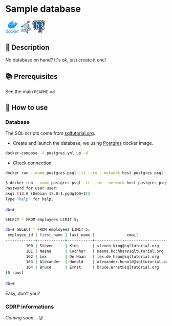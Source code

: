# Sample database

[![docker](https://github.com/HakumenNC/logo-gallery/raw/main/img/docker/docker.png)](https://www.docker.com "Docker")
[![dockercompose](https://github.com/HakumenNC/logo-gallery/raw/main/img/docker-compose/docker-compose.png)](https://docs.docker.com/compose "Docker compose")
[![postgresql](https://github.com/HakumenNC/logo-gallery/raw/main/img/database/postgresql/postgresql.png)](https://www.postgresql.org/ "Postgresql")

## :speech_balloon: Description

No database on hand? It's ok, just create it one!

## :books: Prerequisites

See the main `README.md`

## :rocket: How to use

### Database

The SQL scripts come from [sqltutorial.org](https://www.sqltutorial.org/sql-sample-database/).

* Create and launch the database, we using [Postgres](https://hub.docker.com/_/postgres) docker image.

```sh
docker-compose -f postgres.yml up -d
```

* Check connection 

```sh
docker run --name postgres-psql -it --rm --network host postgres psql -h localhost -p 5432 -U user
```

```sh
$ docker run --name postgres-psql -it --rm --network host postgres psql -h localhost -p 5432 -U user -d db
Password for user user: 
psql (13.0 (Debian 13.0-1.pgdg100+1))
Type "help" for help.

db=#
```

```sh
SELECT * FROM employees LIMIT 5;
```

```sh
db=# SELECT * FROM employees LIMIT 5;
 employee_id | first_name | last_name |              email               | phone_number | hire_date  | job_id |  salary  | manager_id | department_id 
-------------+------------+-----------+----------------------------------+--------------+------------+--------+----------+------------+---------------
         100 | Steven     | King      | steven.king@sqltutorial.org      | 515.123.4567 | 1987-06-17 |      4 | 24000.00 |            |             9
         101 | Neena      | Kochhar   | neena.kochhar@sqltutorial.org    | 515.123.4568 | 1989-09-21 |      5 | 17000.00 |        100 |             9
         102 | Lex        | De Haan   | lex.de haan@sqltutorial.org      | 515.123.4569 | 1993-01-13 |      5 | 17000.00 |        100 |             9
         103 | Alexander  | Hunold    | alexander.hunold@sqltutorial.org | 590.423.4567 | 1990-01-03 |      9 |  9000.00 |        102 |             6
         104 | Bruce      | Ernst     | bruce.ernst@sqltutorial.org      | 590.423.4568 | 1991-05-21 |      9 |  6000.00 |        103 |             6
(5 rows)

db=#
```

Easy, don't you?

### GDRP informations

*Coming soon...* :wink: